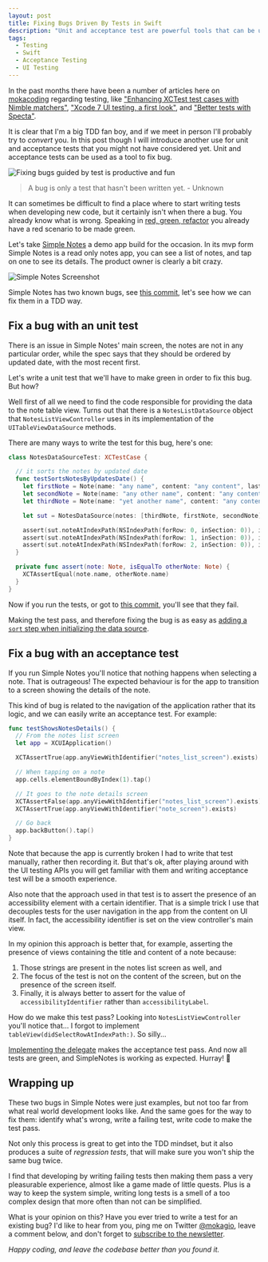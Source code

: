 ```yaml
---
layout: post
title: Fixing Bugs Driven By Tests in Swift
description: "Unit and acceptance test are powerful tools that can be used to identify and fix bugs. Let's see how using a bugged Swift app as an example."
tags:
  - Testing
  - Swift
  - Acceptance Testing
  - UI Testing
---
```


In the past months there have been a number of articles here on [mokacoding](https://mokacoding.com) regarding testing, like ["Enhancing XCTest test cases with Nimble matchers"](https://mokacoding.com/blog/xctest-nimble/), ["Xcode 7 UI testing, a first look"](https://mokacoding.com/blog/xcode-7-ui-testing/), and ["Better tests with Specta"](https://mokacoding.com/blog/better-tests-with-specta/).

It is clear that I'm a big TDD fan boy, and if we meet in person I'll probably try to _convert_ you. In this post though I will introduce another use for unit and acceptance tests that you might not have considered yet. Unit and acceptance tests can be used as a tool to fix bug.

![Fixing bugs guided by test is productive and fun](https://s3.amazonaws.com/mokacoding/2015-10-29-bug.jpg)

> A bug is only a test that hasn't been written yet. - Unknown

It can sometimes be difficult to find a place where to start writing tests when developing new code, but it certainly isn't when there a bug. You already know what is wrong. Speaking in [red, green, refactor](http://www.jamesshore.com/Blog/Red-Green-Refactor.html) you already have a red scenario to be made green.

Let's take [Simple Notes](https://github.com/mokacoding/SimpleNotes) a demo app build for the occasion. In its mvp form Simple Notes is a read only notes app, you can see a list of notes, and tap on one to see its details. The product owner is clearly a bit crazy.

![Simple Notes Screenshot](https://s3.amazonaws.com/mokacoding/2015-10-29-simple-notes.png)

Simple Notes has two known bugs, see [this commit](https://github.com/mokacoding/SimpleNotes/commit/92b55d744751afc013bf2b0002a74c25e1c5f855), let's see how we can fix them in a TDD way.

## Fix a bug with an unit test

There is an issue in Simple Notes' main screen, the notes are not in any particular order, while the spec says that they should be ordered by updated date, with the most recent first.

Let's write a unit test that we'll have to make green in order to fix this bug. But how?

Well first of all we need to find the code responsible for providing the data to the note table view. Turns out that there is a `NotesListDataSource` object that `NotesListViewController` uses in its implementation of the `UITableViewDataSource` methods.

There are many ways to write the test for this bug, here's one:

```swift
class NotesDataSourceTest: XCTestCase {

  // it sorts the notes by updated date
  func testSortsNotesByUpdatesDate() {
    let firstNote = Note(name: "any name", content: "any content", lastUpdated: NSDate().dateByAddingTimeInterval(60))
    let secondNote = Note(name: "any other name", content: "any content", lastUpdated: NSDate())
    let thirdNote = Note(name: "yet another name", content: "any content", lastUpdated: NSDate().dateByAddingTimeInterval(-60))

    let sut = NotesDataSource(notes: [thirdNote, firstNote, secondNote])

    assert(sut.noteAtIndexPath(NSIndexPath(forRow: 0, inSection: 0)), isEqualTo: firstNote)
    assert(sut.noteAtIndexPath(NSIndexPath(forRow: 1, inSection: 0)), isEqualTo: secondNote)
    assert(sut.noteAtIndexPath(NSIndexPath(forRow: 2, inSection: 0)), isEqualTo: thirdNote)
  }

  private func assert(note: Note, isEqualTo otherNote: Note) {
    XCTAssertEqual(note.name, otherNote.name)
  }
}
```

Now if you run the tests, or got to [this commit](https://github.com/mokacoding/SimpleNotes/commit/a7431b2bd7363a96a54d0609c133c6b8e069b2f7), you'll see that they fail.

Making the test pass, and therefore fixing the bug is as easy as [adding a `sort` step when initializing the data source](https://github.com/mokacoding/SimpleNotes/commit/048fe2db5b6f37f1875dd21ea1c8592a89d33f94).

## Fix a bug with an acceptance test

If you run Simple Notes you'll notice that nothing happens when selecting a note. That is outrageous! The expected behaviour is for the app to transition to a screen showing the details of the note.

This kind of bug is related to the navigation of the application rather that its logic, and we can easily write an acceptance test. For example:

```swift
func testShowsNotesDetails() {
  // From the notes list screen
  let app = XCUIApplication()

  XCTAssertTrue(app.anyViewWithIdentifier("notes_list_screen").exists)

  // When tapping on a note
  app.cells.elementBoundByIndex(1).tap()

  // It goes to the note details screen
  XCTAssertFalse(app.anyViewWithIdentifier("notes_list_screen").exists)
  XCTAssertTrue(app.anyViewWithIdentifier("note_screen").exists)

  // Go back
  app.backButton().tap()
}
```

Note that because the app is currently broken I had to write that test manually, rather then recording it. But that's ok, after playing around with the UI testing APIs you will get familiar with them and writing acceptance test will be a smooth experience.

Also note that the approach used in that test is to assert the presence of an accessibility element with a certain identifier. That is a simple trick I use that decouples tests for the user navigation in the app from the content on UI itself. In fact, the accessibility identifier is set on the view controller's main view.

In my opinion this approach is better that, for example, asserting the presence of views containing the title and content of a note because:

1. Those strings are present in the notes list screen as well, and
2. The focus of the test is not on the content of the screen, but on the presence of the screen itself.
3. Finally, it is always better to assert for the value of `accessibilityIdentifier` rather than `accessibilityLabel`.

How do we make this test pass? Looking into `NotesListViewController` you'll notice that... I forgot to implement `tableView(didSelectRowAtIndexPath:)`. So silly...

[Implementing the delegate]() makes the acceptance test pass. And now all tests are green, and SimpleNotes is working as expected. Hurray! 🎉

## Wrapping up

These two bugs in Simple Notes were just examples, but not too far from what real world development looks like. And the same goes for the way to fix them: identify what's wrong, write a failing test, write code to make the test pass.

Not only this process is great to get into the TDD mindset, but it also produces a suite of _regression tests_, that will make sure you won't ship the same bug twice.

I find that developing by writing failing tests then making them pass a very pleasurable experience, almost like a game made of little quests. Plus is a way to keep the system simple, writing long tests is a smell of a too complex design that more often than not can be simplified.

What is your opinion on this? Have you ever tried to write a test for an existing bug? I'd like to hear from you, ping me on Twitter [@mokagio](https://twitter.com/mokagio), leave a comment below, and don't forget to [subscribe to the newsletter](#subscribe).

_Happy coding, and leave the codebase better than you found it._
